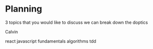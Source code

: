 # Planning

3 topics that you would like to discuss we can break down the doptics

Calvin 

react
javascript fundamentals
algorithms
tdd
